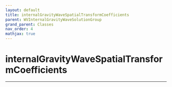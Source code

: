 ```yaml
---
layout: default
title: internalGravityWaveSpatialTransformCoefficients
parent: WVInternalGravityWaveSolutionGroup
grand_parent: Classes
nav_order: 4
mathjax: true
---
```


#  internalGravityWaveSpatialTransformCoefficients




---

